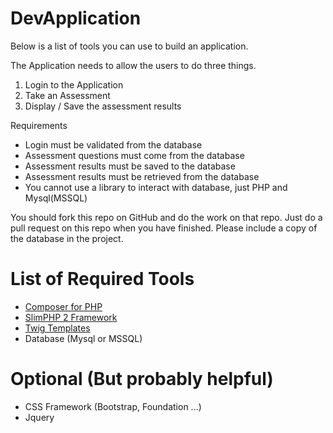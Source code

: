 # DevApplication

Below is a list of tools you can use to build an application.  

The Application needs to allow the users to do three things.  

1. Login to the Application
2. Take an Assessment
3. Display / Save the assessment results

Requirements
* Login must be validated from the database
* Assessment questions must come from the database
* Assessment results must be saved to the database
* Assessment results must be retrieved from the database
* You cannot use a library to interact with database, just PHP and Mysql(MSSQL)

You should fork this repo on GitHub and do the work on that repo.  Just do a pull request on this repo when you have finished.  Please include a copy of the database in the project.



# List of Required Tools
* [Composer for PHP](https://getcomposer.org/)
* [SlimPHP 2 Framework](https://docs.slimframework.com/)
* [Twig Templates](http://twig.sensiolabs.org/)
* Database (Mysql or MSSQL)

# Optional (But probably helpful)
* CSS Framework (Bootstrap, Foundation ...)
* Jquery
